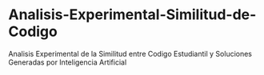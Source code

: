 # Analisis-Experimental-Similitud-de-Codigo
Analisis Experimental de la Similitud entre Codigo Estudiantil y Soluciones Generadas por Inteligencia Artificial
